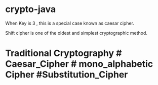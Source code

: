 # crypto-java


When  Key is 3 , this is a special case known as caesar cipher.


Shift  cipher is one of the oldest and simplest cryptographic method.


# Traditional Cryptography    # Caesar_Cipher     # mono_alphabetic Cipher   #Substitution_Cipher
